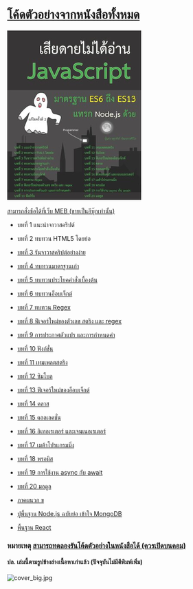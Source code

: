 # [โค้ดตัวอย่างจากหนังสือทั้งหมด]([https://www.mebmarket.com/web/index.php?action=BookDetails&data=YToyOntzOjc6InVzZXJfaWQiO3M6NzoiMTcyNTQ4MyI7czo3OiJib29rX2lkIjtzOjY6IjE1Njg1NCI7fQ)

![cover_new.PNG](https://github.com/adminho/javascript/blob/master/images/cover_new.png)

[สามารถสั่งซ์้อได้ที่เว็บ MEB (ขายเป็นอีบุ๊กเท่านั้น)](https://www.mebmarket.com/web/index.php?action=BookDetails&data=YToyOntzOjc6InVzZXJfaWQiO3M6NzoiMTcyNTQ4MyI7czo3OiJib29rX2lkIjtzOjY6IjE1Njg1NCI7fQ)

* บทที่ 1 แนะนำจาวาสคริปต์
* บทที่ 2 ทบทวน HTML5 โดยย่อ
* [บทที่ 3 รันจาวาสคริปต์อย่างง่าย](Chapter03.md)
* [บทที่ 4 ทบทวนมาตรฐานเก่า](Chapter04.md)
* [บทที่ 5 ทบทวนประโยคคำสั่งเบื้องต้น](Chapter05.md)
* [บทที่ 6 ทบทวนอ็อบเจ็กต์](Chapter06.md)
* [บทที่ 7  ทบทวน Regex](Chapter07.md)
* [บทที่ 8 ฟีเจอร์ใหม่ของตัวเลข สตริง และ regex](Chapter08.md)
* [บทที่ 9  การประกาศตัวแปร และการกำหนดค่า](Chapter09.md)
* [บทที่ 10 ฟังก์ชั่น](Chapter10.md)
* [บทที่ 11 เทมเพลตสตริง](Chapter11.md)
* [บทที่ 12  ซิมโบล](Chapter12.md)
* [บทที่ 13 ฟีเจอร์ใหม่ของอ็อบเจ็กต์](Chapter13.md)
* [บทที่ 14 คลาส](Chapter14.md)
* [บทที่ 15 คอลเลคชั่น](Chapter15.md)
* [บทที่ 16 อิเทอเรเตอร์ และเจนเนอเรเตอร์](Chapter16.md)
* [บทที่ 17  เมต้าโปรแกรมมิ่ง](Chapter17.md)
* [บทที่ 18 พรอมิส](Chapter18.md)
* [บทที่ 19  การใช้งาน async กับ await](Chapter19.md)
* [บทที่ 20  มอดูล](Chapter20.md)
* [ภาคผนวก ข](Appendix_B)

* [ปูพื้นฐาน Node.js ฉบับย่อ เข้าใจ MongoDB](
https://www.mebmarket.com/web/index.php?action=BookDetails&data=YToyOntzOjc6InVzZXJfaWQiO3M6NzoiMTcyNTQ4MyI7czo3OiJib29rX2lkIjtzOjY6IjI0OTQwOCI7fQ)

* [พื้นฐาน React](https://www.mebmarket.com/web/index.php?action=BookDetails&data=YToyOntzOjc6InVzZXJfaWQiO3M6NzoiMTcyNTQ4MyI7czo3OiJib29rX2lkIjtzOjY6IjI0ODU5NiI7fQ)

### หมายเหตุ [สามารถทดลองรันโค้ดตัวอย่างในหนังสือได้ (ควรเปิดบนคอม)](https://www.patanasongsivilai.com/example/javascript_book/)


#### ปล. เล่มนี้ตามรูปข้างล่างเนื้อหาเก่าแล้ว (ปัจจุบันไม่มีตีพิมพ์เพิ่ม)
![cover_big.jpg](https://github.com/adminho/javascript/blob/master/images/cover_big.jpg)